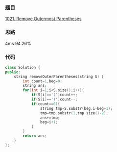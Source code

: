 ### 题目
[1021. Remove Outermost Parentheses](https://leetcode-cn.com/problems/remove-outermost-parentheses/submissions/)
### 思路
4ms 94.26%
### 代码
```c++
class Solution {
public:
    string removeOuterParentheses(string S) {
        int count=1,beg=0;
        string ans;
        for(int i=1;i<S.size();i++){
            if(S[i]=='(')count++;
            if(S[i]==')')count--;
            if(count==0){
                string tmp=S.substr(beg,i-beg+1);
                tmp=tmp.substr(1,tmp.size()-2);
                ans+=tmp;
                beg=i+1;
            }
        }
        return ans;
    }
};
```

